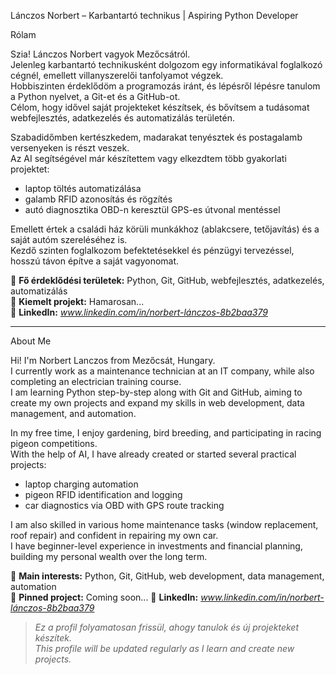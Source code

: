 Lánczos Norbert – Karbantartó technikus | Aspiring Python Developer

Rólam

Szia! Lánczos Norbert vagyok Mezőcsátról.  
Jelenleg karbantartó technikusként dolgozom egy informatikával foglalkozó cégnél, emellett villanyszerelői tanfolyamot végzek.  
Hobbiszinten érdeklődöm a programozás iránt, és lépésről lépésre tanulom a Python nyelvet, a Git-et és a GitHub-ot.  
Célom, hogy idővel saját projekteket készítsek, és bővítsem a tudásomat webfejlesztés, adatkezelés és automatizálás területén.

Szabadidőmben kertészkedem, madarakat tenyésztek és postagalamb versenyeken is részt veszek.  
Az AI segítségével már készítettem vagy elkezdtem több gyakorlati projektet:  
- laptop töltés automatizálása  
- galamb RFID azonosítás és rögzítés  
- autó diagnosztika OBD-n keresztül GPS-es útvonal mentéssel  

Emellett értek a családi ház körüli munkákhoz (ablakcsere, tetőjavítás) és a saját autóm szereléséhez is.  
Kezdő szinten foglalkozom befektetésekkel és pénzügyi tervezéssel, hosszú távon építve a saját vagyonomat.

📌 **Fő érdeklődési területek:** Python, Git, GitHub, webfejlesztés, adatkezelés, automatizálás  
📂 **Kiemelt projekt:** Hamarosan...  
🔗 **LinkedIn:** *www.linkedin.com/in/norbert-lánczos-8b2baa379*

---

About Me

Hi! I'm Norbert Lanczos from Mezőcsát, Hungary.  
I currently work as a maintenance technician at an IT company, while also completing an electrician training course.  
I am learning Python step-by-step along with Git and GitHub, aiming to create my own projects and expand my skills in web development, data management, and automation.

In my free time, I enjoy gardening, bird breeding, and participating in racing pigeon competitions.  
With the help of AI, I have already created or started several practical projects:  
- laptop charging automation  
- pigeon RFID identification and logging  
- car diagnostics via OBD with GPS route tracking  

I am also skilled in various home maintenance tasks (window replacement, roof repair) and confident in repairing my own car.  
I have beginner-level experience in investments and financial planning, building my personal wealth over the long term.

📌 **Main interests:** Python, Git, GitHub, web development, data management, automation  
📂 **Pinned project:** Coming soon... 
🔗 **LinkedIn:** *www.linkedin.com/in/norbert-lánczos-8b2baa379*

> *Ez a profil folyamatosan frissül, ahogy tanulok és új projekteket készítek.*  
> *This profile will be updated regularly as I learn and create new projects.*
